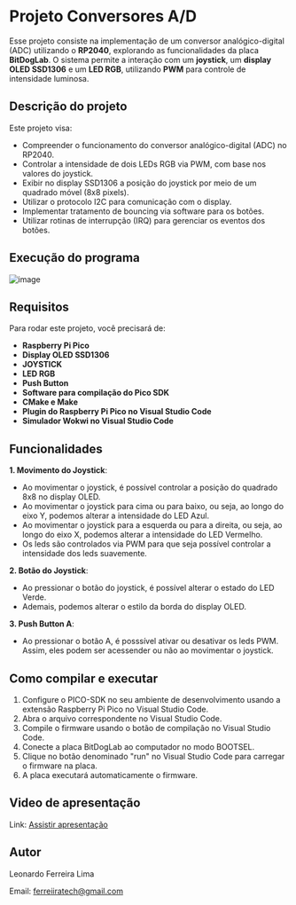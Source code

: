 # Projeto Conversores A/D

Esse projeto consiste na implementação de um conversor analógico-digital (ADC) utilizando o **RP2040**, explorando as funcionalidades da placa **BitDogLab**. O sistema permite a interação com um **joystick**, um **display OLED SSD1306** e um **LED RGB**, utilizando **PWM** para controle de intensidade luminosa.

## Descrição do projeto

Este projeto visa:
- Compreender o funcionamento do conversor analógico-digital (ADC) no RP2040.
- Controlar a intensidade de dois LEDs RGB via PWM, com base nos valores do joystick.
- Exibir no display SSD1306 a posição do joystick por meio de um quadrado móvel (8x8 pixels).
- Utilizar o protocolo I2C para comunicação com o display.
- Implementar tratamento de bouncing via software para os botões.
- Utilizar rotinas de interrupção (IRQ) para gerenciar os eventos dos botões.

## Execução do programa

![image](assets/demo.gif)

## Requisitos

Para rodar este projeto, você precisará de:
- **Raspberry Pi Pico**
- **Display OLED SSD1306**
- **JOYSTICK**
- **LED RGB**
- **Push Button**
- **Software para compilação do Pico SDK**
- **CMake e Make**
- **Plugin do Raspberry Pi Pico no Visual Studio Code**
- **Simulador Wokwi no Visual Studio Code**

## Funcionalidades
**1. Movimento do Joystick**:
- Ao movimentar o joystick, é possível controlar a posição do quadrado 8x8 no display OLED.
- Ao movimentar o joystick para cima ou para baixo, ou seja, ao longo do eixo Y, podemos alterar a intensidade do LED Azul.
- Ao movimentar o joystick para a esquerda ou para a direita, ou seja, ao longo do eixo X, podemos alterar a intensidade do LED Vermelho.
- Os leds são controlados via PWM para que seja possível controlar a intensidade dos leds suavemente.

**2. Botão do Joystick**: 
- Ao pressionar o botão do joystick, é possível alterar o estado do LED Verde.
- Ademais, podemos alterar o estilo da borda do display OLED.

**3. Push Button A**:
- Ao pressionar o botão A, é posssível ativar ou desativar os leds PWM. Assim, eles podem ser acessender ou não ao movimentar o joystick.

## Como compilar e executar
1. Configure o PICO-SDK no seu ambiente de desenvolvimento usando a extensão Raspberry Pi Pico no Visual Studio Code.
2. Abra o arquivo correspondente no Visual Studio Code.
3. Compile o firmware usando o botão de compilação no Visual Studio Code.
4. Conecte a placa BitDogLab ao computador no modo BOOTSEL.
5. Clique no botão denominado "run" no Visual Studio Code para carregar o firmware na placa.
6. A placa executará automaticamente o firmware.

## Video de apresentação
Link: [Assistir apresentação](https://drive.google.com/file/d/1rSEVzvAlbI3lla-iwulUuqr9wKxSTJcl/view?usp=sharing)

## Autor
Leonardo Ferreira Lima

Email: ferreiiratech@gmail.com